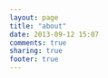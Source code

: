 ```yaml
---
layout: page
title: "about"
date: 2013-09-12 15:07
comments: true
sharing: true
footer: true
---
```

